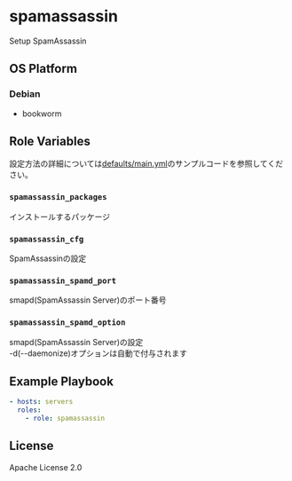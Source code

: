 spamassassin
=================

Setup SpamAssassin

OS Platform
-----------------

### Debian

- bookworm

Role Variables
--------------

設定方法の詳細については[defaults/main.yml](defaults/main.yml)のサンプルコードを参照してください。

### `spamassassin_packages`

インストールするパッケージ

### `spamassassin_cfg`

SpamAssassinの設定

### `spamassassin_spamd_port`

smapd(SpamAssassin Server)のポート番号

### `spamassassin_spamd_option`

smapd(SpamAssassin Server)の設定  
-d(--daemonize)オプションは自動で付与されます

Example Playbook
--------------

```yaml
- hosts: servers
  roles:
    - role: spamassassin
```

License
--------------

Apache License 2.0
